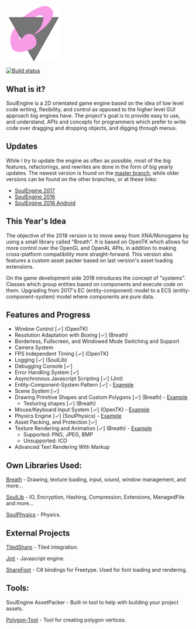 <img src="Resources/SoulEngine2018.png" width=30%>

[![Build status](https://ci.appveyor.com/api/projects/status/yv7u2a04tp1pgmew?svg=true)](https://ci.appveyor.com/project/Cryru/soulengine)

## What is it?

SoulEngine is a 2D orientated game engine based on the idea of low level code writing, flexibility, and control as opposed to the higher level GUI approach big engines have. The project's goal is to provide easy to use, and understand, APIs and concepts for programmers which prefer to write code over dragging and dropping objects, and digging through menus.

## Updates

While I try to update the engine as often as possible, most of the big features, refactorings, and rewrites are done in the form of big yearly updates. The newest version is found on the [master branch](https://github.com/Cryru/SoulEngine), while older versions can be found on the other branches, or at these links:

* [SoulEngine 2017](https://github.com/Cryru/SoulEngine/tree/2017)
* [SoulEngine 2016](https://github.com/Cryru/SoulEngine/tree/2016)
* [SoulEngine 2016 Android](https://github.com/Cryru/SoulEngine/tree/2016Android)

## This Year's Idea

The objective of the 2018 version is to move away from XNA/Monogame by using a small library called "Breath". It is based on OpenTK which allows for more control over the OpenGL and OpenAL APIs, in addition to making cross-platform compatibility more straight-forward. This version also features a custom asset packer based on last version's asset loading extensions.

On the game development side 2018 introduces the concept of "systems". Classes which group entities based on components and execute code on them. Upgrading from 2017's EC (entity-component) model to a ECS (entity-component-system) model where components are pure data.

## Features and Progress

- Window Control [&#10003;] (OpenTK)
- Resolution Adaptation with Boxing [&#10003;] (Breath)
- Borderless, Fullscreen, and Windowed Mode Switching and Support
- Camera System
- FPS Independent Timing [&#10003;] (OpenTK)
- Logging [&#10003;] (SoulLib)
- Debugging Console [&#10003;]
- Error Handling System [&#10003;]
- Asynchronous Javascript Scripting [&#10003;] (Jint)
- Entity-Component-System Pattern [&#10003;] - [Example](/SoulEngine/Examples/Basic/ECSTest.cs)
- Scene System [&#10003;]
- Drawing Primitive Shapes and Custom Polygons [&#10003;] (Breath) - [Example](/SoulEngine/Examples/Basic/ShapeTest.cs)
  - Texturing shapes [&#10003;] (Breath)
- Mouse/Keyboard Input System [&#10003;] (OpenTK) - [Example](/SoulEngine/Examples/Basic/InputTest.cs)
- Physics Engine [&#10003;] (SoulPhysics) - [Example](/SoulEngine/Examples/Basic/PhysicsTest.cs)
- Asset Packing, and Protection [&#10003;]
- Texture Rendering and Animation [&#10003;] (Breath) - [Example](/SoulEngine/Examples/Basic/TextureTest.cs)
  - Supported: PNG, JPEG, BMP
  - Unsupported: ICO
- Advanced Text Rendering With Markup

## Own Libraries Used:

[Breath](https://github.com/Cryru/Breath) - Drawing, texture loading, input, sound, window management, and more...

[SoulLib](https://github.com/Cryru/SoulLib) - IO, Encryption, Hashing, Compression, Extensions, ManagedFile and more...

[SoulPhysics](https://github.com/Cryru/SoulPhysics) - Physics.

## External Projects

[TiledSharp](https://github.com/marshallward/TiledSharp) - Tiled integration.

[Jint](https://github.com/sebastienros/jint) - Javascript engine.

[SharpFont](https://github.com/Robmaister/SharpFont) - C# bindings for Freetype. Used for font loading and rendering.

## Tools:

SoulEngine AssetPacker - Built-in tool to help with building your project assets.

[Polygon-Tool](https://github.com/Cryru/Polygon-Tool) - Tool for creating polygon vertices.